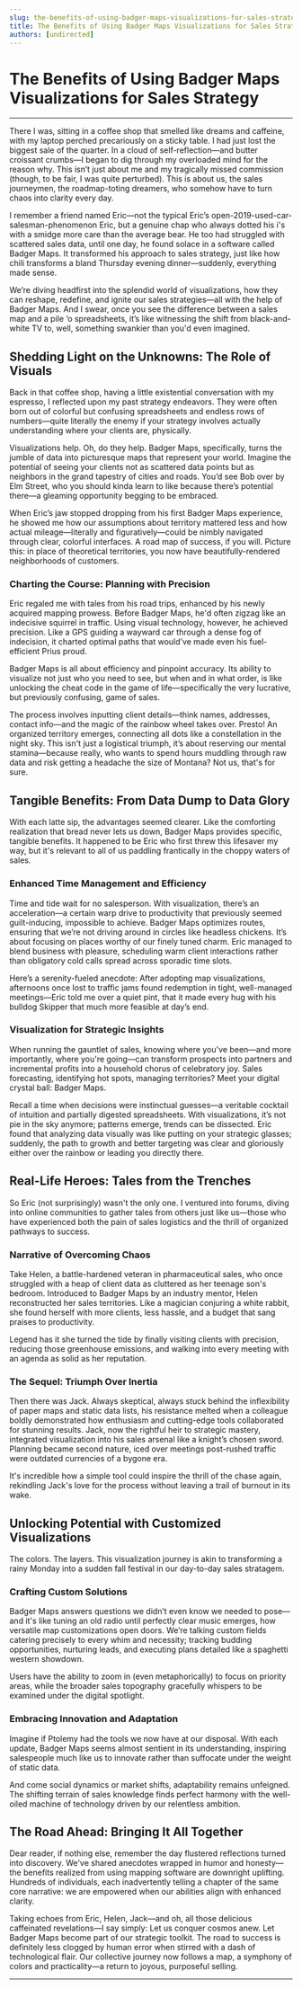 ```yaml
---
slug: the-benefits-of-using-badger-maps-visualizations-for-sales-strategy
title: The Benefits of Using Badger Maps Visualizations for Sales Strategy
authors: [undirected]
---
```



# The Benefits of Using Badger Maps Visualizations for Sales Strategy

---

There I was, sitting in a coffee shop that smelled like dreams and caffeine, with my laptop perched precariously on a sticky table. I had just lost the biggest sale of the quarter. In a cloud of self-reflection—and butter croissant crumbs—I began to dig through my overloaded mind for the reason why. This isn’t just about me and my tragically missed commission (though, to be fair, I was quite perturbed). This is about us, the sales journeymen, the roadmap-toting dreamers, who somehow have to turn chaos into clarity every day.

I remember a friend named Eric—not the typical Eric’s open-2019-used-car-salesman-phenomenon Eric, but a genuine chap who always dotted his i's with a smidge more care than the average bear. He too had struggled with scattered sales data, until one day, he found solace in a software called Badger Maps. It transformed his approach to sales strategy, just like how chili transforms a bland Thursday evening dinner—suddenly, everything made sense.

We’re diving headfirst into the splendid world of visualizations, how they can reshape, redefine, and ignite our sales strategies—all with the help of Badger Maps. And I swear, once you see the difference between a sales map and a pile ‘o spreadsheets, it’s like witnessing the shift from black-and-white TV to, well, something swankier than you'd even imagined.

## **Shedding Light on the Unknowns: The Role of Visuals**

Back in that coffee shop, having a little existential conversation with my espresso, I reflected upon my past strategy endeavors. They were often born out of colorful but confusing spreadsheets and endless rows of numbers—quite literally the enemy if your strategy involves actually understanding where your clients are, physically.

Visualizations help. Oh, do they help. Badger Maps, specifically, turns the jumble of data into picturesque maps that represent your world. Imagine the potential of seeing your clients not as scattered data points but as neighbors in the grand tapestry of cities and roads. You’d see Bob over by Elm Street, who you should kinda learn to like because there’s potential there—a gleaming opportunity begging to be embraced.

When Eric’s jaw stopped dropping from his first Badger Maps experience, he showed me how our assumptions about territory mattered less and how actual mileage—literally and figuratively—could be nimbly navigated through clear, colorful interfaces. A road map of success, if you will. Picture this: in place of theoretical territories, you now have beautifully-rendered neighborhoods of customers.

### Charting the Course: Planning with Precision

Eric regaled me with tales from his road trips, enhanced by his newly acquired mapping prowess. Before Badger Maps, he'd often zigzag like an indecisive squirrel in traffic. Using visual technology, however, he achieved precision. Like a GPS guiding a wayward car through a dense fog of indecision, it charted optimal paths that would’ve made even his fuel-efficient Prius proud.

Badger Maps is all about efficiency and pinpoint accuracy. Its ability to visualize not just who you need to see, but when and in what order, is like unlocking the cheat code in the game of life—specifically the very lucrative, but previously confusing, game of sales.

The process involves inputting client details—think names, addresses, contact info—and the magic of the rainbow wheel takes over. Presto! An organized territory emerges, connecting all dots like a constellation in the night sky. This isn't just a logistical triumph, it’s about reserving our mental stamina—because really, who wants to spend hours muddling through raw data and risk getting a headache the size of Montana? Not us, that's for sure.

## **Tangible Benefits: From Data Dump to Data Glory**

With each latte sip, the advantages seemed clearer. Like the comforting realization that bread never lets us down, Badger Maps provides specific, tangible benefits. It happened to be Eric who first threw this lifesaver my way, but it's relevant to all of us paddling frantically in the choppy waters of sales.

### Enhanced Time Management and Efficiency

Time and tide wait for no salesperson. With visualization, there’s an acceleration—a certain warp drive to productivity that previously seemed guilt-inducing, impossible to achieve. Badger Maps optimizes routes, ensuring that we’re not driving around in circles like headless chickens. It’s about focusing on places worthy of our finely tuned charm. Eric managed to blend business with pleasure, scheduling warm client interactions rather than obligatory cold calls spread across sporadic time slots.

Here’s a serenity-fueled anecdote: After adopting map visualizations, afternoons once lost to traffic jams found redemption in tight, well-managed meetings—Eric told me over a quiet pint, that it made every hug with his bulldog Skipper that much more feasible at day’s end.

### Visualization for Strategic Insights

When running the gauntlet of sales, knowing where you've been—and more importantly, where you're going—can transform prospects into partners and incremental profits into a household chorus of celebratory joy. Sales forecasting, identifying hot spots, managing territories? Meet your digital crystal ball: Badger Maps.

Recall a time when decisions were instinctual guesses—a veritable cocktail of intuition and partially digested spreadsheets. With visualizations, it’s not pie in the sky anymore; patterns emerge, trends can be dissected. Eric found that analyzing data visually was like putting on your strategic glasses; suddenly, the path to growth and better targeting was clear and gloriously either over the rainbow or leading you directly there.

## **Real-Life Heroes: Tales from the Trenches**

So Eric (not surprisingly) wasn't the only one. I ventured into forums, diving into online communities to gather tales from others just like us—those who have experienced both the pain of sales logistics and the thrill of organized pathways to success.

### Narrative of Overcoming Chaos

Take Helen, a battle-hardened veteran in pharmaceutical sales, who once struggled with a heap of client data as cluttered as her teenage son's bedroom. Introduced to Badger Maps by an industry mentor, Helen reconstructed her sales territories. Like a magician conjuring a white rabbit, she found herself with more clients, less hassle, and a budget that sang praises to productivity.

Legend has it she turned the tide by finally visiting clients with precision, reducing those greenhouse emissions, and walking into every meeting with an agenda as solid as her reputation.

### The Sequel: Triumph Over Inertia

Then there was Jack. Always skeptical, always stuck behind the inflexibility of paper maps and static data lists, his resistance melted when a colleague boldly demonstrated how enthusiasm and cutting-edge tools collaborated for stunning results. Jack, now the rightful heir to strategic mastery, integrated visualization into his sales arsenal like a knight’s chosen sword. Planning became second nature, iced over meetings post-rushed traffic were outdated currencies of a bygone era.

It's incredible how a simple tool could inspire the thrill of the chase again, rekindling Jack's love for the process without leaving a trail of burnout in its wake.

## **Unlocking Potential with Customized Visualizations**

The colors. The layers. This visualization journey is akin to transforming a rainy Monday into a sudden fall festival in our day-to-day sales stratagem.

### Crafting Custom Solutions

Badger Maps answers questions we didn’t even know we needed to pose—and it's like tuning an old radio until perfectly clear music emerges, how versatile map customizations open doors. We’re talking custom fields catering precisely to every whim and necessity; tracking budding opportunities, nurturing leads, and executing plans detailed like a spaghetti western showdown.

Users have the ability to zoom in (even metaphorically) to focus on priority areas, while the broader sales topography gracefully whispers to be examined under the digital spotlight.

### Embracing Innovation and Adaptation

Imagine if Ptolemy had the tools we now have at our disposal. With each update, Badger Maps seems almost sentient in its understanding, inspiring salespeople much like us to innovate rather than suffocate under the weight of static data.

And come social dynamics or market shifts, adaptability remains unfeigned. The shifting terrain of sales knowledge finds perfect harmony with the well-oiled machine of technology driven by our relentless ambition.

## **The Road Ahead: Bringing It All Together**

Dear reader, if nothing else, remember the day flustered reflections turned into discovery. We've shared anecdotes wrapped in humor and honesty—the benefits realized from using mapping software are downright uplifting. Hundreds of individuals, each inadvertently telling a chapter of the same core narrative: we are empowered when our abilities align with enhanced clarity.

Taking echoes from Eric, Helen, Jack—and oh, all those delicious caffeinated revelations—I say simply: Let us conquer cosmos anew. Let Badger Maps become part of our strategic toolkit. The road to success is definitely less clogged by human error when stirred with a dash of technological flair. Our collective journey now follows a map, a symphony of colors and practicality—a return to joyous, purposeful selling.

---
